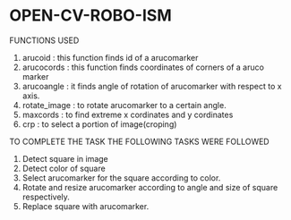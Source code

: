 # OPEN-CV-ROBO-ISM
FUNCTIONS USED
1. arucoid : this function finds id of a arucomarker
2. arucocords : this function finds coordinates of corners of a aruco marker
3. arucoangle : it finds angle of rotation of arucomarker with respect to x axis.
4. rotate_image : to rotate arucomarker to a certain angle.
5. maxcords : to find extreme x cordinates and y cordinates
6. crp : to select a portion of image(croping)

TO COMPLETE THE TASK THE FOLLOWING TASKS WERE FOLLOWED
1. Detect square in image
2. Detect color of square
3. Select arucomarker for the square according to color.
4. Rotate and resize arucomarker according to angle and size of square respectively.
5. Replace square with arucomarker. 


